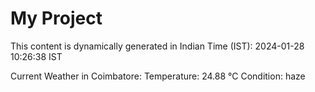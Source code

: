 # My Project

This content is dynamically generated in Indian Time (IST): 2024-01-28 10:26:38 IST


Current Weather in Coimbatore:
Temperature: 24.88 °C
Condition: haze

